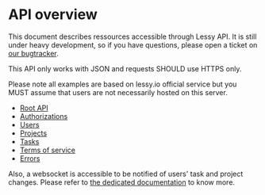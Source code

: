 # API overview

This document describes ressources accessible through Lessy API. It is still
under heavy development, so if you have questions, please open a ticket on [our
bugtracker](https://github.com/lessy-community/lessy/issues/).

This API only works with JSON and requests SHOULD use HTTPS only.

Please note all examples are based on lessy.io official service but you MUST
assume that users are not necessarily hosted on this server.

- [Root API](root.md)
- [Authorizations](authorizations.md)
- [Users](users.md)
- [Projects](projects.md)
- [Tasks](tasks.md)
- [Terms of service](terms_of_service.md)
- [Errors](errors.md)

Also, a websocket is accessible to be notified of users' task and project
changes. Please refer to [the dedicated documentation](websocket.md) to know
more.
